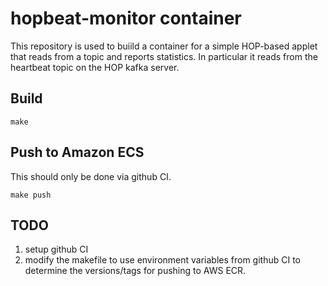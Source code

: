 # hopbeat-monitor container

This repository is used to buiild a container for 
a simple HOP-based applet that reads from a topic
and reports statistics. In particular it reads
from the heartbeat topic on the HOP kafka server.

## Build

```
make 
```

## Push to Amazon ECS

This should only be done via github CI.

```
make push
```

## TODO

1. setup github CI
2. modify the makefile to use environment variables from github CI to determine the versions/tags for pushing to AWS ECR.
